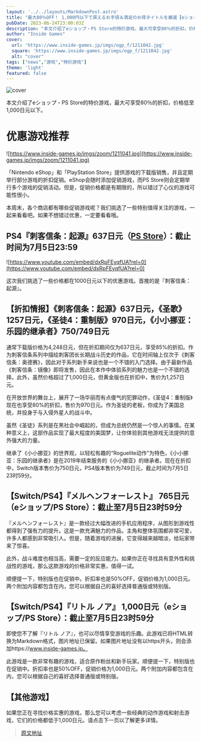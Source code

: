 ```yaml
---
layout: '../../layouts/MarkdownPost.astro'
title: "最大80％OFF！ 1,000円以下で買えるお手頃＆満足のお得タイトルを厳選【eショップ・PS Storeセール情報】"
pubDate: 2023-06-24T23:00:03Z
description: "本文介绍了eショップ・PS Store的特价游戏，最大可享受80％的折扣，价格低至1,000日元以下。"
author: "Inside Games"
cover:
  url: 'https://www.inside-games.jp/imgs/ogp_f/1211042.jpg'
  square: 'https://www.inside-games.jp/imgs/ogp_f/1211042.jpg'
  alt: "cover"
tags: ["news","游戏","特价游戏"]
theme: 'light'
featured: false
---
```


![cover](https://www.inside-games.jp/imgs/ogp_f/1211042.jpg)

本文介绍了eショップ・PS Store的特价游戏，最大可享受80％的折扣，价格低至1,000日元以下。

# 优惠游戏推荐

![https://www.inside-games.jp/imgs/zoom/1211041.jpg](https://www.inside-games.jp/imgs/zoom/1211041.jpg)

「Nintendo eShop」和「PlayStation Store」提供游戏的下载版销售，并且定期举行部分游戏的折扣促销。eShop会随时添加促销游戏，而PS Store则会定期举行多个游戏的促销活动。但是，促销价格都是有期限的，所以错过了心仪的游戏可能性很小。

本周末，各个商店都有哪些促销游戏呢？我们挑选了一些特别值得关注的游戏，一起来看看吧。如果不想错过优惠，一定要看看哦。

## PS4『刺客信条：起源』637日元（[PS Store](https://store.playstation.com/ja-jp/product/JP0001-CUSA05640_00-GAMEACEMPIRE0000)）：截止时间为7月5日23:59

![https://www.youtube.com/embed/dxRpFEyqfUA?rel=0](https://www.youtube.com/embed/dxRpFEyqfUA?rel=0)

这次我们挑选了一些价格都在1000日元以下的优惠游戏。首推的是『刺客信条：起源』。
## 【折扣情报】《刺客信条：起源》637日元，《圣歌》1257日元，《圣徒4：重制版》970日元，《小小挪亚：乐园的继承者》750/749日元

通常下载版价格为4,248日元，但在折扣期间仅为637日元，享受85%的折扣。作为刺客信条系列中描绘刺客团长长期战斗历史的作品，它在时间轴上仅次于《刺客信条：奥德赛》，因此对于系列新手来说也是一个不错的入门选择。由于最新作品《刺客信条：镜像》即将发售，因此在本作中体验系列的魅力也是一个不错的选择。此外，虽然价格超过了1,000日元，但黄金版也在折扣中，售价为1,257日元。

在开放世界的舞台上，展开了一场华丽而有点傻气的犯罪动作，《圣徒4：重制版》现在也享受80%的折扣，售价为970日元。作为圣徒的老板，你成为了美国总统，并投身于与入侵外星人的战斗中。

虽然《圣徒》系列是在黑社会中崛起的，但成为总统仍然是一个惊人的事情。在某种意义上，这部作品实现了最大程度的美国梦，让你体验到其他游戏无法提供的意外强大的力量。

继承了《小小挪亚》的世界观，以轻松有趣的“Roguelite动作”为特色，《小小挪亚：乐园的继承者》是在2019年结束服务的《小小挪亚》的继承者。现在在折扣中，Switch版本售价为750日元，PS4版本售价为749日元，截止时间为7月5日23时59分。
## 【Switch/PS4】『メルヘンフォーレスト』 765日元（eショップ/PS Store）：截止至7月5日23时59分

『メルヘンフォーレスト』是一款经过大幅改进的手机应用程序，从图形到游戏性都得到了强有力的提升。这是一款充满魅力的作品，主角和整体氛围都非常可爱，许多人都感到非常吸引人。但是，随着游戏的进展，它变得越来越暗淡，给玩家带来了惊喜。

此外，战斗难度也相当高，需要一定的反应能力。如果你正在寻找具有意外性和挑战性的游戏，那么这款游戏的价格非常实惠，值得一试。

顺便提一下，特别版也在促销中。折扣率也是50%OFF，促销价格为1,000日元。两个附加内容都包含在内，您可以根据自己的喜好选择普通版或特别版。

## 【Switch/PS4】『リトル ノア』 1,000日元（eショップ/PS Store）：截止至7月5日23时59分

即使您不了解『リトル ノア』，也可以尽情享受游戏的乐趣。此游戏已将HTML转换为Markdown格式，图片地址已保留。如果图片地址没有以https开头，则会添加https://www.inside-games.jp。

此游戏是一款非常有趣的游戏，适合原作粉丝和新手玩家。顺便提一下，特别版也在促销中。折扣率也是50%OFF，促销价格为1,000日元。两个附加内容都包含在内，您可以根据自己的喜好选择普通版或特别版。

## 【其他游戏】

如果您正在寻找价格实惠的游戏，那么您可以考虑一些经典的动作游戏和射击游戏，它们的价格都低于1,000日元。请点击下一页以了解更多详情。

>[原文地址](https://www.inside-games.jp/article/2023/06/25/146797.html)  